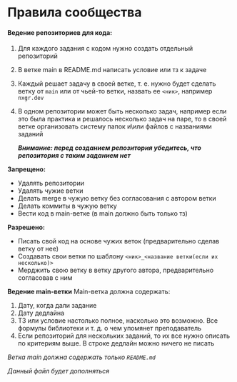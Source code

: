 # Правила сообщества

#### Ведение репозиториев для кода:
1. Для каждого задания с кодом нужно создать отдельный репозиторий
2. В ветке main в README.md написать условие или тз к задаче
3. Каждый решает задачу в своей ветке, т. е. нужно будет сделать ветку от `main` или от чьей-то ветки, назвать ее `<ник>`, например `nxgr.dev`
4. В одном репозитории может быть несколько задач, например если это была практика и решалось несколько задач на паре, то в своей ветке организовать систему папок и\или файлов с названиями заданий

    ***Внимание: перед созданием репозитория убедитесь, что репозитория с таким заданием нет***
    
**Запрещено:**
+ Удалять репозитории
+ Удалять чужие ветки
+ Делать merge в чужую ветку без согласования с автором ветки
+ Делать коммиты в чужую ветку
+ Вести код в main-ветке (в main  должно быть только тз)

**Разрешено:**
+ Писать свой код на основе чужих веток (предварительно сделав ветку от нее)
+ Создавать свои ветки по шаблону `<ник>_<название ветки(если их несколько)>`
+ Мерджить свою ветку в ветку другого автора, предварительно согласовав с ним

**Ведение main-ветки**
Main-ветка должна содержать:
1. Дату, когда дали задание
2. Дату дедлайна
3. ТЗ или условие настолько полное, насколько это возможно. Все формулы библиотеки и т. д. о чем упомянет преподаватель
4. Если репозиторий для нескольких заданий, то их все нужно описать по критериям выше. В строке дедлайн можно ничего не писать

*Ветка main должна содержать только `README.md`*

*Данный файл будет дополняться*